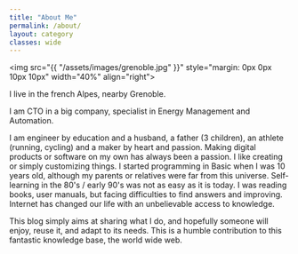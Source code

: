 ```yaml
---
title: "About Me"
permalink: /about/
layout: category  
classes: wide
---
```




<img src="{{ "/assets/images/grenoble.jpg" }}" style="margin: 0px 0px 10px 10px" width="40%" align="right">

I live in the french Alpes, nearby Grenoble.

I am CTO in a big company, specialist in Energy Management and Automation.

I am engineer by education and a husband, a father (3 children), an athlete (running, cycling) and a maker by heart and passion.
Making digital products or software on my own has always been a passion. I like creating or simply customizing things. 
I started programming in Basic when I was 10 years old, although my parents or relatives were far from this universe. Self-learning in the 80's / early 90's was not as easy as it is today. I was reading books, user manuals, but facing difficulties to find answers and improving. Internet has changed our life with an unbelievable access to knowledge.

This blog simply aims at sharing what I do, and hopefully someone will enjoy, reuse it, and adapt to its needs. 
This is a humble contribution to this fantastic knowledge base, the world wide web.


